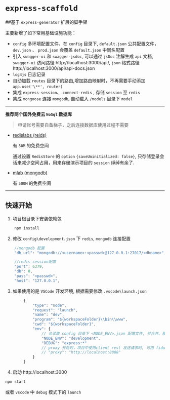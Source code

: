 # `express-scaffold`

##基于 `express-generator` 扩展的脚手架

主要新增了如下常用基础设施功能：
* `config` 多环境配置文件，在 `config` 目录下, `default.json` 公共配置文件，`dev.json` 、 `prod.json` 会覆盖 `default.json` 中同名配置
* 引入 `swagger-ui` 和 `swagger-jsdoc`, 可以通过 `jsDoc` 注解生成 `api` 文档, `swagger-ui` 访问路径 http://localhost:3000/api/, `json` 格式路径  http://localhost:3000/api/api-docs.json
* `log4js` 日志记录
* 自动加载 `routes` 目录下的路由,增加路由映射时，不再需要手动添加 `app.use('\**', router)`
* 集成 `express-session`、 `connect-redis` , 存储 `session` 至 `redis`
* 集成 `mongoose` 连接 `mongodb`, 自动载入 `/models` 目录下 `model`

---

**推荐两个国外免费云 `NoSql` 数据库**
> 申请账号需要自备梯子，之后连接数据库使用过程不需要

* [redislabs (reids)](https://app.redislabs.com)

    有 `30M` 的免费空间 
    
    通过设置 `RedisStore` 的 `option` `{saveUninitialized: false}`, 只存储登录会话来减少空间占用，用来存储演示项目的 `session` 绰绰有余了. 
* [mlab (mongodb)](https://mlab.com)
    
    有 `500M` 的免费空间

---

## 快速开始

1.  项目根目录下安装依赖包

```javascript
    npm install
```

2.  修改 `config\development.json` 下 `redis`, `mongodb` 连接配置

```javascript
    //mongodb 配置
    "db_url": "mongodb://<username>:<passwd>@127.0.0.1:27017/<dbname>",

    //redis session配置
    "port": 6379,
    "db": 0,
    "pass": "<passwd>",
    "host": "127.0.0.1",
```

3. 如果使用的是 `VSCode` 开发环境, 根据需要修改 `.vscode\launch.json`

```javascript
        {
            "type": "node",
            "request": "launch",
            "name": "dev",
            "program": "${workspaceFolder}\\bin\\www",
            "cwd": "${workspaceFolder}",
            "env": {
                // 会读取 config 目录下 <NODE_ENV>.json 配置文件, 并合并、覆盖 default.json 中同名配置
                "NODE_ENV": "development",
                "DEBUG": "express:*"
                // proxy 开启时，项目中使用client rest 发送请求时, 可用 fiddler 等代理抓包, 方便调试
                // "proxy": "http://localhost:8888"
            }
        }
```

4. 启动  http://localhost:3000
```javascript
npm start
```
或者 `vscode` 中 `debug` 模式下的 `launch`

